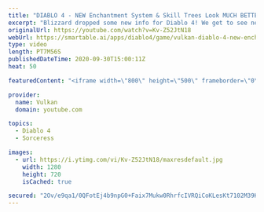 ```yaml
---
title: "DIABLO 4 - NEW Enchantment System & Skill Trees Look MUCH BETTER! (Barb & Sorceress Gameplay)"
excerpt: "Blizzard dropped some new info for Diablo 4! We get to see new skill trees, sorceress enchantments, and more! It's been a year since this game was revealed, ..."
originalUrl: https://youtube.com/watch?v=Kv-Z52JtN18
webUrl: https://smartable.ai/apps/diablo4/game/vulkan-diablo-4-new-enchantment-system-skill-trees-look-much-better-barb-sorceress-gameplay/
type: video
length: PT7M56S
publishedDateTime: 2020-09-30T15:00:11Z
heat: 50

featuredContent: "<iframe width=\"800\" height=\"500\" frameborder=\"0\" src=\"https://www.youtube.com/embed/Kv-Z52JtN18\" allow=\"accelerometer; autoplay; encrypted-media; gyroscope; picture-in-picture\" allowfullscreen></iframe>"

provider:
  name: Vulkan
  domain: youtube.com

topics:
  - Diablo 4
  - Sorceress

images:
  - url: https://i.ytimg.com/vi/Kv-Z52JtN18/maxresdefault.jpg
    width: 1280
    height: 720
    isCached: true

secured: "2Ov/e9qa1/0QFotEj4b9npG0+Faix7Mukw0RhrfcIVRQiCoKLesKt7102M39KDwil7HiZXoQXRnLQUrTRPqSwZyyigSs29T6diCQcwqXLzwmJJ2/1NMPbfWlNrWlVISp92J9LB2iIRT20fOTfVGByO91HtN5PHP2Je+gNWcWxoXD6YbZQfAk+FAXKadvX5uv5Ru6wBP4dUx4bxWCLWjdbVwslX/rLzDI85ajjOh6CiFwMmLFcRrJRKLWtY9p0ILjD4J5ymfnBs7Wa0REx2ISrjpP4K4DjoghLP7eK2OnRwqvIDXeQXy5Qr54PG8rKIBepyHYQHe3J4sdTq1Kr0NOX5nS80M/b0hZi7mcNH9P9SbEXjEOlSLMjTvAVTGt+GcrmvjjkmGCXbSjKw6BFcz7bajxqFAQ8V1O5S9Nhbig8F4=;KYokgKjh731omGFBqX37vQ=="
---
```


